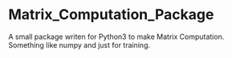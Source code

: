 # Matrix_Computation_Package
A small package writen for Python3 to make Matrix Computation. Something like numpy and just for training.
